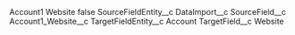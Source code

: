 <?xml version="1.0" encoding="UTF-8"?>
<CustomMetadata xmlns="http://soap.sforce.com/2006/04/metadata" xmlns:xsi="http://www.w3.org/2001/XMLSchema-instance" xmlns:xsd="http://www.w3.org/2001/XMLSchema">
    <label>Account1 Website</label>
    <protected>false</protected>
    <values>
        <field>SourceFieldEntity__c</field>
        <value xsi:type="xsd:string">DataImport__c</value>
    </values>
    <values>
        <field>SourceField__c</field>
        <value xsi:type="xsd:string">Account1_Website__c</value>
    </values>
    <values>
        <field>TargetFieldEntity__c</field>
        <value xsi:type="xsd:string">Account</value>
    </values>
    <values>
        <field>TargetField__c</field>
        <value xsi:type="xsd:string">Website</value>
    </values>
</CustomMetadata>
